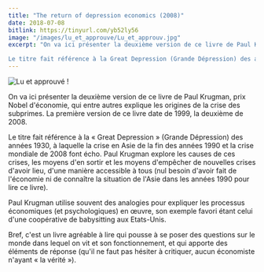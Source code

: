 ```yaml
---
title: "The return of depression economics (2008)"
date: 2018-07-08
bitlink: https://tinyurl.com/yb52ly56
image: "/images/lu_et_approuve/Lu_et_approuv.jpg"
excerpt: "On va ici présenter la deuxième version de ce livre de Paul Krugman, prix Nobel d'économie, qui entre autres explique les origines de la crise des subprimes. La première version de ce livre date de 1999, la deuxième de 2008. 

Le titre fait référence à la Great Depression (Grande Dépression) des années 1930, à laquelle la crise en Asie de la fin des années 1990 et la crise mondiale de 2008 font écho. Paul Krugman explore les causes de ces crises, les moyens d'en sortir et les moyens d'empêcher de nouvelles crises d'avoir lieu, d'une manière accessible à tous..."
---
```


![Lu et approuvé !](/images/lu_et_approuve/Lu_et_approuv.jpg) 

On va ici présenter la deuxième version de ce livre de Paul Krugman, prix Nobel d'économie, qui entre autres explique les origines de la crise des subprimes. La première version de ce livre date de 1999, la deuxième de 2008. 

Le titre fait référence à la « Great Depression » (Grande Dépression) des années 1930, à laquelle la crise en Asie de la fin des années 1990 et la crise mondiale de 2008 font écho. Paul Krugman explore les causes de ces crises, les moyens d'en sortir et les moyens d'empêcher de nouvelles crises d'avoir lieu, d'une manière accessible à tous (nul besoin d'avoir fait de l'économie ni de connaître la situation de l'Asie dans les années 1990 pour lire ce livre).

Paul Krugman utilise souvent des analogies pour expliquer les processus économiques (et psychologiques) en œuvre, son exemple favori étant celui d'une coopérative de babysitting aux Etats-Unis. 

Bref, c'est un livre agréable à lire qui pousse à se poser des questions sur le monde dans lequel on vit et son fonctionnement, et qui apporte des éléments de réponse (qu'il ne faut pas hésiter à critiquer, aucun économiste n'ayant « la vérité »).
